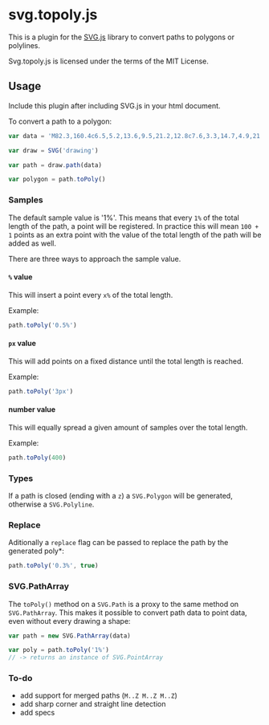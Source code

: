 # svg.topoly.js

This is a plugin for the [SVG.js](http://svgjs.com) library to convert paths to polygons or polylines.

Svg.topoly.js is licensed under the terms of the MIT License.


## Usage

Include this plugin after including SVG.js in your html document.

To convert a path to a polygon:

```javascript
var data = 'M82.3,160.4c6.5,5.2,13.6,9.5,21.2,12.8c7.6,3.3,14.7,4.9,21.5,4.9c7.3,0,12.6-1.1,15.9-3.4c3.3-2.2,4.9-5.4,4.9-9.5 c0-2.2-0.6-4.1-1.7-5.6c-1.1-1.5-2.8-2.9-4.9-4.2c-2.2-1.3-4.7-2.6-7.7-3.8c-3-1.2-6.5-2.6-10.4-4.1l-22.7-9.5 c-4.9-1.9-9.5-4.3-14-7.4c-4.5-3.1-8.4-6.7-11.8-10.9c-3.4-4.2-6-9-8-14.5c-2-5.4-2.9-11.4-2.9-18c0-7.9,1.7-15.2,5.1-22 c3.4-6.8,8-12.8,14-18c6-5.1,13.1-9.2,21.5-12.2c8.3-3,17.4-4.5,27.4-4.5c10.5,0,21.1,2,31.9,5.9c10.8,3.9,20.3,10.1,28.8,18.5 L166,85.1c-6.2-4.3-12.1-7.6-17.8-9.8c-5.7-2.2-11.9-3.4-18.7-3.4c-6,0-10.7,1-14,3.1c-3.4,2.1-5.1,5.1-5.1,9.3 c0,4.3,2.4,7.6,7.2,10c4.8,2.3,11.4,5.1,19.8,8.3l22.2,8.7c11.4,4.5,20.2,10.8,26.4,18.8c6.2,8,9.3,18.4,9.3,31.2 c0,7.7-1.6,15.1-4.8,22.2c-3.2,7.1-7.8,13.3-13.9,18.7c-6.1,5.3-13.5,9.6-22.3,12.8c-8.8,3.2-18.9,4.8-30.3,4.8 c-11.6,0-23.5-2.1-35.8-6.3c-12.3-4.2-23.3-10.8-33.3-19.8L82.3,160.4z'

var draw = SVG('drawing')

var path = draw.path(data)

var polygon = path.toPoly()
```

### Samples
The default sample value is '1%'. This means that every `1%` of the total length of the path, a point will be registered. In practice this will mean `100 + 1` points as an extra point with the value of the total length of the path will be added as well.

There are three ways to approach the sample value.

#### `%` value
This will insert a point every `x%` of the total length.

Example:

```javascript
path.toPoly('0.5%')
```

#### `px` value
This will add points on a fixed distance until the total length is reached.

Example:

```javascript
path.toPoly('3px')
```

#### number value
This will equally spread a given amount of samples over the total length.

Example:

```javascript
path.toPoly(400)
```

### Types
If a path is closed (ending with a `z`) a `SVG.Polygon` will be generated, otherwise a `SVG.Polyline`.

### Replace
Aditionally a `replace` flag can be passed to replace the path by the generated poly*:

```javascript
path.toPoly('0.3%', true)
```

### SVG.PathArray
The `toPoly()` method on a `SVG.Path` is a proxy to the same method on `SVG.PathArray`. This makes it possible to convert path data to point data, even without every drawing a shape:

```javascript
var path = new SVG.PathArray(data)

var poly = path.toPoly('1%')
// -> returns an instance of SVG.PointArray
```

### To-do
- add support for merged paths (`M..Z M..Z M..Z`)
- add sharp corner and straight line detection
- add specs